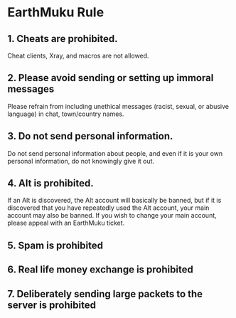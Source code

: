 # EarthMuku Rule
## 1. Cheats are prohibited.
Cheat clients, Xray, and macros are not allowed.
## 2. Please avoid sending or setting up immoral messages
Please refrain from including unethical messages (racist, sexual, or abusive language) in chat, town/country names.
## 3. Do not send personal information.
Do not send personal information about people, and even if it is your own personal information, do not knowingly give it out.
## 4. Alt is prohibited.
If an Alt is discovered, the Alt account will basically be banned, but if it is discovered that you have repeatedly used the Alt account, your main account may also be banned.
If you wish to change your main account, please appeal with an EarthMuku ticket.
## 5. Spam is prohibited
## 6. Real life money exchange is prohibited
## 7. Deliberately sending large packets to the server is prohibited